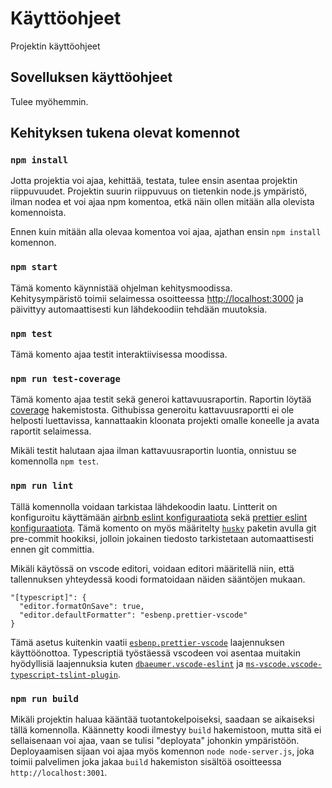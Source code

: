 # Käyttöohjeet

Projektin käyttöohjeet

## Sovelluksen käyttöohjeet

Tulee myöhemmin.

## Kehityksen tukena olevat komennot

### `npm install`

Jotta projektia voi ajaa, kehittää, testata, tulee ensin asentaa projektin riippuvuudet. Projektin suurin riippuvuus on tietenkin node.js ympäristö, ilman nodea et voi ajaa npm komentoa, etkä näin ollen mitään alla olevista komennoista.

Ennen kuin mitään alla olevaa komentoa voi ajaa, ajathan ensin `npm install` komennon.


### `npm start`

Tämä komento käynnistää ohjelman kehitysmoodissa.<br />
Kehitysympäristö toimii selaimessa osoitteessa [http://localhost:3000](http://localhost:3000) ja päivittyy automaattisesti kun lähdekoodiin tehdään muutoksia.

### `npm test`

Tämä komento ajaa testit interaktiivisessa moodissa.

### `npm run test-coverage`

Tämä komento ajaa testit sekä generoi kattavuusraportin. Raportin löytää [coverage](/coverage/lcov-report) hakemistosta. Githubissa generoitu kattavuusraportti ei ole helposti luettavissa, kannattaakin kloonata projekti omalle koneelle ja avata raportit selaimessa.

Mikäli testit halutaan ajaa ilman kattavuusraportin luontia, onnistuu se komennolla `npm test`.

### `npm run lint`

Tällä komennolla voidaan tarkistaa lähdekoodin laatu. Lintterit on konfiguroitu käyttämään [airbnb eslint konfiguraatiota](https://www.npmjs.com/package/eslint-config-airbnb) sekä [prettier eslint konfiguraatiota](https://www.npmjs.com/package/prettier-eslint). Tämä komento on myös määritelty [`husky`](https://www.npmjs.com/package/husky) paketin avulla git pre-commit hookiksi, jolloin jokainen tiedosto tarkistetaan automaattisesti ennen git committia.

Mikäli käytössä on vscode editori, voidaan editori määritellä niin, että tallennuksen yhteydessä koodi formatoidaan näiden sääntöjen mukaan.

```
"[typescript]": {
  "editor.formatOnSave": true,
  "editor.defaultFormatter": "esbenp.prettier-vscode"
}
```

Tämä asetus kuitenkin vaatii [`esbenp.prettier-vscode`](https://marketplace.visualstudio.com/items?itemName=esbenp.prettier-vscode) laajennuksen käyttöönottoa.
Typescriptiä työstäessä vscodeen voi asentaa muitakin hyödyllisiä laajennuksia kuten [`dbaeumer.vscode-eslint`](https://marketplace.visualstudio.com/items?itemName=dbaeumer.vscode-eslint) ja [`ms-vscode.vscode-typescript-tslint-plugin`](https://marketplace.visualstudio.com/items?itemName=ms-vscode.vscode-typescript-tslint-plugin).


### `npm run build`

Mikäli projektin haluaa kääntää tuotantokelpoiseksi, saadaan se aikaiseksi tällä komennolla. Käännetty koodi ilmestyy `build` hakemistoon, mutta sitä ei sellaisenaan voi ajaa, vaan se tulisi "deployata" johonkin ympäristöön. Deployaamisen sijaan voi ajaa myös komennon `node node-server.js`, joka toimii palvelimen joka jakaa `build` hakemiston sisältöä osoitteessa `http://localhost:3001`.
